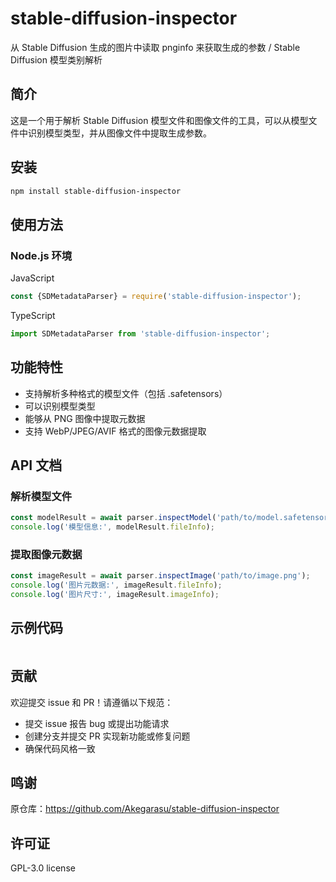 # stable-diffusion-inspector

从 Stable Diffusion 生成的图片中读取 pnginfo 来获取生成的参数 / Stable Diffusion 模型类别解析

## 简介

这是一个用于解析 Stable Diffusion 模型文件和图像文件的工具，可以从模型文件中识别模型类型，并从图像文件中提取生成参数。

## 安装

```bash
npm install stable-diffusion-inspector
```

## 使用方法

### Node.js 环境

JavaScript

```javascript
const {SDMetadataParser} = require('stable-diffusion-inspector');
```

TypeScript

```typescript
import SDMetadataParser from 'stable-diffusion-inspector';
```

## 功能特性

- 支持解析多种格式的模型文件（包括 .safetensors）
- 可以识别模型类型
- 能够从 PNG 图像中提取元数据
- 支持 WebP/JPEG/AVIF 格式的图像元数据提取

## API 文档

### 解析模型文件

```javascript
const modelResult = await parser.inspectModel('path/to/model.safetensors');
console.log('模型信息:', modelResult.fileInfo);
```

### 提取图像元数据

```javascript
const imageResult = await parser.inspectImage('path/to/image.png');
console.log('图片元数据:', imageResult.fileInfo);
console.log('图片尺寸:', imageResult.imageInfo);
```

## 示例代码

```html

```

## 贡献

欢迎提交 issue 和 PR！请遵循以下规范：

- 提交 issue 报告 bug 或提出功能请求
- 创建分支并提交 PR 实现新功能或修复问题
- 确保代码风格一致

## 鸣谢

原仓库：https://github.com/Akegarasu/stable-diffusion-inspector

## 许可证

GPL-3.0 license